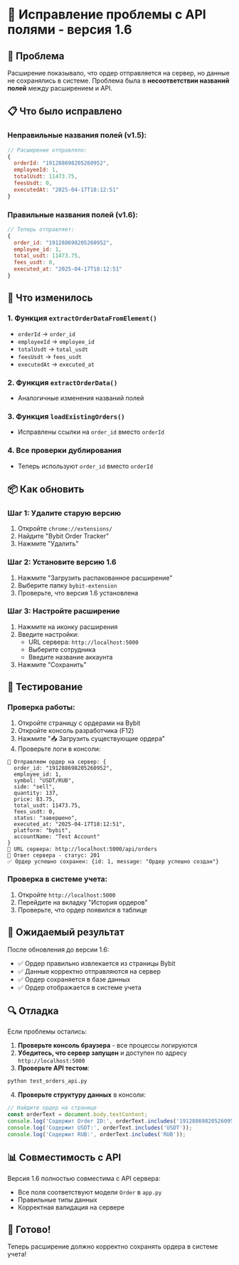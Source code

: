 # 🔧 Исправление проблемы с API полями - версия 1.6

## 🐛 Проблема
Расширение показывало, что ордер отправляется на сервер, но данные не сохранялись в системе. Проблема была в **несоответствии названий полей** между расширением и API.

## 📋 Что было исправлено

### Неправильные названия полей (v1.5):
```javascript
// Расширение отправляло:
{
  orderId: "191288698205260952",
  employeeId: 1,
  totalUsdt: 11473.75,
  feesUsdt: 0,
  executedAt: "2025-04-17T18:12:51"
}
```

### Правильные названия полей (v1.6):
```javascript
// Теперь отправляет:
{
  order_id: "191288698205260952",
  employee_id: 1,
  total_usdt: 11473.75,
  fees_usdt: 0,
  executed_at: "2025-04-17T18:12:51"
}
```

## 🔧 Что изменилось

### 1. Функция `extractOrderDataFromElement()`
- `orderId` → `order_id`
- `employeeId` → `employee_id`
- `totalUsdt` → `total_usdt`
- `feesUsdt` → `fees_usdt`
- `executedAt` → `executed_at`

### 2. Функция `extractOrderData()`
- Аналогичные изменения названий полей

### 3. Функция `loadExistingOrders()`
- Исправлены ссылки на `order_id` вместо `orderId`

### 4. Все проверки дублирования
- Теперь используют `order_id` вместо `orderId`

## 📦 Как обновить

### Шаг 1: Удалите старую версию
1. Откройте `chrome://extensions/`
2. Найдите "Bybit Order Tracker"
3. Нажмите "Удалить"

### Шаг 2: Установите версию 1.6
1. Нажмите "Загрузить распакованное расширение"
2. Выберите папку `bybit-extension`
3. Проверьте, что версия 1.6 установлена

### Шаг 3: Настройте расширение
1. Нажмите на иконку расширения
2. Введите настройки:
   - URL сервера: `http://localhost:5000`
   - Выберите сотрудника
   - Введите название аккаунта
3. Нажмите "Сохранить"

## 🧪 Тестирование

### Проверка работы:
1. Откройте страницу с ордерами на Bybit
2. Откройте консоль разработчика (F12)
3. Нажмите "📥 Загрузить существующие ордера"
4. Проверьте логи в консоли:

```
🚀 Отправляем ордер на сервер: {
  order_id: "191288698205260952",
  employee_id: 1,
  symbol: "USDT/RUB",
  side: "sell",
  quantity: 137,
  price: 83.75,
  total_usdt: 11473.75,
  fees_usdt: 0,
  status: "завершено",
  executed_at: "2025-04-17T18:12:51",
  platform: "bybit",
  accountName: "Test Account"
}
🔗 URL сервера: http://localhost:5000/api/orders
📡 Ответ сервера - статус: 201
✅ Ордер успешно сохранен: {id: 1, message: "Ордер успешно создан"}
```

### Проверка в системе учета:
1. Откройте `http://localhost:5000`
2. Перейдите на вкладку "История ордеров"
3. Проверьте, что ордер появился в таблице

## 🎯 Ожидаемый результат

После обновления до версии 1.6:
- ✅ Ордер правильно извлекается из страницы Bybit
- ✅ Данные корректно отправляются на сервер
- ✅ Ордер сохраняется в базе данных
- ✅ Ордер отображается в системе учета

## 🔍 Отладка

Если проблемы остались:

1. **Проверьте консоль браузера** - все процессы логируются
2. **Убедитесь, что сервер запущен** и доступен по адресу `http://localhost:5000`
3. **Проверьте API тестом**:
```bash
python test_orders_api.py
```

4. **Проверьте структуру данных** в консоли:
```javascript
// Найдите ордер на странице
const orderText = document.body.textContent;
console.log('Содержит Order ID:', orderText.includes('191288698205260952'));
console.log('Содержит USDT:', orderText.includes('USDT'));
console.log('Содержит RUB:', orderText.includes('RUB'));
```

## 📊 Совместимость с API

Версия 1.6 полностью совместима с API сервера:
- Все поля соответствуют модели `Order` в `app.py`
- Правильные типы данных
- Корректная валидация на сервере

## 🎉 Готово!

Теперь расширение должно корректно сохранять ордера в системе учета! 